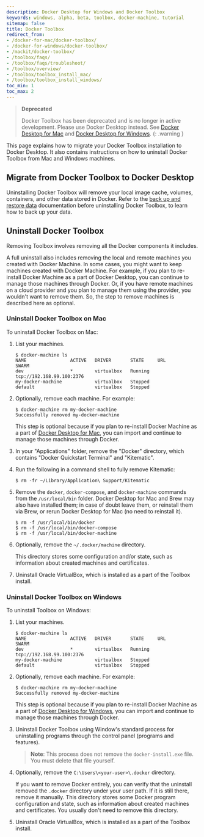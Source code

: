 ```yaml
---
description: Docker Desktop for Windows and Docker Toolbox
keywords: windows, alpha, beta, toolbox, docker-machine, tutorial
sitemap: false
title: Docker Toolbox
redirect_from:
- /docker-for-mac/docker-toolbox/
- /docker-for-windows/docker-toolbox/
- /mackit/docker-toolbox/
- /toolbox/faqs/
- /toolbox/faqs/troubleshoot/
- /toolbox/overview/
- /toolbox/toolbox_install_mac/
- /toolbox/toolbox_install_windows/
toc_min: 1
toc_max: 2
---
```


>**Deprecated**
>
> Docker Toolbox has been deprecated and is no longer in active development. Please
> use Docker Desktop instead. See [Docker Desktop for Mac](../desktop/mac/index.md)
> and [Docker Desktop for Windows](../docker-for-windows/index.md).
{: .warning }

This page explains how to migrate your Docker Toolbox installation to Docker Desktop.
It also contains instructions on how to uninstall Docker Toolbox from Mac and Windows machines.

## Migrate from Docker Toolbox to Docker Desktop

Uninstalling Docker Toolbox will remove your local image cache, volumes, containers,
and other data stored in Docker. Refer to the [back up and restore data](../desktop/backup-and-restore.md)
documentation before uninstalling Docker Toolbox, to learn how to back up your
data.

## Uninstall Docker Toolbox

Removing Toolbox involves removing all the Docker components it includes.

A full uninstall also includes removing the local and remote machines
you created with Docker Machine. In some cases, you might want to keep
machines created with Docker Machine. For example, if you plan to re-install
Docker Machine as a part of Docker Desktop, you can continue to manage those
machines through Docker. Or, if you have remote machines on a cloud provider and
you plan to manage them using the provider, you wouldn't want to remove
them. So, the step to remove machines is described here as optional.

### Uninstall Docker Toolbox on Mac

To uninstall Docker Toolbox on Mac:

1.  List your machines.

    ```console
    $ docker-machine ls
    NAME                ACTIVE   DRIVER       STATE     URL                        SWARM
    dev                 *        virtualbox   Running   tcp://192.168.99.100:2376
    my-docker-machine            virtualbox   Stopped
    default                      virtualbox   Stopped
    ```

2.  Optionally, remove each machine. For example:

    ```console
    $ docker-machine rm my-docker-machine
    Successfully removed my-docker-machine
    ```

    This step is optional because if you plan
    to re-install Docker Machine as a part
    of [Docker Desktop for Mac](../desktop/mac/index.md), you can import and
    continue to manage those machines through Docker.

3.  In your "Applications" folder, remove the "Docker" directory,
    which contains "Docker Quickstart Terminal" and "Kitematic".

4.  Run the following in a command shell to fully remove Kitematic:

    ```console
    $ rm -fr ~/Library/Application\ Support/Kitematic
    ```

5.  Remove the `docker`, `docker-compose`, and `docker-machine` commands from
    the `/usr/local/bin` folder.  Docker Desktop for Mac and Brew may also have
    installed them; in case of doubt leave them, or reinstall them via Brew, or
    rerun Docker Desktop for Mac (no need to reinstall it).

    ```console
    $ rm -f /usr/local/bin/docker
    $ rm -f /usr/local/bin/docker-compose
    $ rm -f /usr/local/bin/docker-machine
    ```

6.  Optionally, remove the `~/.docker/machine` directory.

    This directory stores some configuration and/or state, such as information
    about created machines and certificates.

7.  Uninstall Oracle VirtualBox, which is installed as a part of the
    Toolbox install.

### Uninstall Docker Toolbox on Windows

To uninstall Toolbox on Windows:

1.  List your machines.

    ```console
    $ docker-machine ls
    NAME                ACTIVE   DRIVER       STATE     URL                        SWARM
    dev                 *        virtualbox   Running   tcp://192.168.99.100:2376
    my-docker-machine            virtualbox   Stopped
    default                      virtualbox   Stopped
    ```

2.  Optionally, remove each machine. For example:

    ```console
    $ docker-machine rm my-docker-machine
    Successfully removed my-docker-machine
    ```

    This step is optional because if you plan to re-install Docker Machine as a
    part of [Docker Desktop for Windows](../docker-for-windows/index.md), you can
    import and continue to manage those machines through Docker.

3. Uninstall Docker Toolbox using Window's standard process for uninstalling programs through the control panel (programs and features).

    >**Note**: This process does not remove the `docker-install.exe` file. You must delete that file yourself.

4. Optionally, remove the `C:\Users\<your-user>\.docker` directory.

    If you want to remove Docker entirely, you
    can verify that the uninstall removed
    the `.docker` directory under your user path.
    If it is still there, remove it manually.
    This directory stores some Docker
    program configuration and state, such as
    information about created machines and
    certificates. You usually don't need to remove this directory.

5. Uninstall Oracle VirtualBox, which is
  installed as a part of the Toolbox install.
